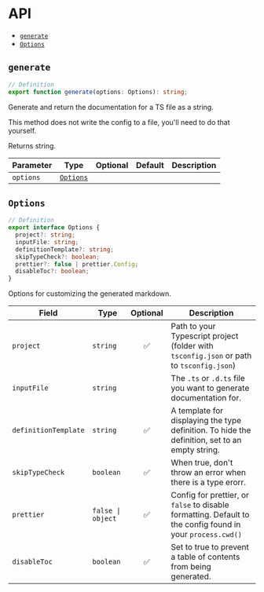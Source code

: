 # API

- [`generate`](#generate)
- [`Options`](#options)

## `generate`

```ts
// Definition
export function generate(options: Options): string;
```

Generate and return the documentation for a TS file as a string.

This method does not write the config to a file, you'll need to do that yourself.

Returns string.

| Parameter | Type                                        | Optional | Default | Description |
| --------- | ------------------------------------------- | :------: | ------- | ----------- |
| `options` | <code><a href="#options">Options</a></code> |          |         |

## `Options`

```ts
// Definition
export interface Options {
  project?: string;
  inputFile: string;
  definitionTemplate?: string;
  skipTypeCheck?: boolean;
  prettier?: false | prettier.Config;
  disableToc?: boolean;
}
```

Options for customizing the generated markdown.

| Field                | Type                             | Optional | Description                                                                                                |
| -------------------- | -------------------------------- | :------: | ---------------------------------------------------------------------------------------------------------- |
| `project`            | <code>string</code>              |    ✅    | Path to your Typescript project (folder with `tsconfig.json` or path to `tsconfig.json`)                   |
| `inputFile`          | <code>string</code>              |          | The `.ts` or `.d.ts` file you want to generate documentation for.                                          |
| `definitionTemplate` | <code>string</code>              |    ✅    | A template for displaying the type definition. To hide the definition, set to an empty string.             |
| `skipTypeCheck`      | <code>boolean</code>             |    ✅    | When true, don't throw an error when there is a type erorr.                                                |
| `prettier`           | <code>false &#124; object</code> |    ✅    | Config for prettier, or `false` to disable formatting. Default to the config found in your `process.cwd()` |
| `disableToc`         | <code>boolean</code>             |    ✅    | Set to true to prevent a table of contents from being generated.                                           |
